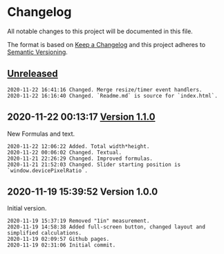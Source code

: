 # Changelog

All notable changes to this project will be documented in this file.

The format is based on [Keep a Changelog](http://keepachangelog.com/en/1.0.0/)
and this project adheres to [Semantic Versioning](http://semver.org/spec/v2.0.0.html).

## [Unreleased]

```
2020-11-22 16:41:16 Changed. Merge resize/timer event handlers.
2020-11-22 16:16:40 Changed. `Readme.md` is source for `index.html`.
```

## 2020-11-22 00:13:17 [Version 1.1.0]

New Formulas and text.

```
2020-11-22 12:06:22 Added. Total width*height.
2020-11-22 00:06:02 Changed. Textual.
2020-11-21 22:26:29 Changed. Improved formulas.
2020-11-21 21:52:03 Changed. Slider starting position is `window.devicePixelRatio`.
```

## 2020-11-19 15:39:52 Version 1.0.0

Initial version.

```
2020-11-19 15:37:19 Removed "1in" measurement.
2020-11-19 14:58:38 Added full-screen button, changed layout and simplified calculations. 
2020-11-19 02:09:57 Github pages.
2020-11-19 02:31:06 Initial commit.
```

[Unreleased]: https://github.com/xyzzy/realDPI/compare/v1.1.0...HEAD
[Version 1.1.0]: https://github.com/xyzzy/realDPI/compare/v1.0.0...v1.1.0
